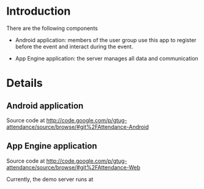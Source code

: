 # Introduction #

There are the following components

  * Android application: members of the user group use this app to register before the event and interact during the event.

  * App Engine application: the server manages all data and communication


# Details #
## Android application ##
Source code at http://code.google.com/p/gtug-attendance/source/browse/#git%2FAttendance-Android

## App Engine application ##
Source code at http://code.google.com/p/gtug-attendance/source/browse/#git%2FAttendance-Web

Currently, the demo server runs at